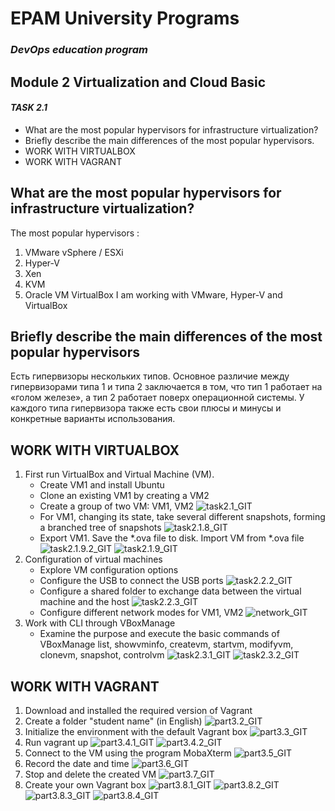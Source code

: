 # EPAM University Programs
### _DevOps education program_
## Module 2 Virtualization and Cloud Basic
#### _TASK 2.1_

- What are the most popular hypervisors for infrastructure virtualization?
- Briefly describe the main differences of the most popular hypervisors.
- WORK WITH VIRTUALBOX
- WORK WITH VAGRANT


## What are the most popular hypervisors for infrastructure virtualization?

The most popular hypervisors :
1. VMware vSphere / ESXi
2. Hyper-V
3. Xen
4. KVM
5. Oracle VM VirtualBox
I am working with VMware, Hyper-V and VirtualBox


## Briefly describe the main differences of the most popular hypervisors
Есть гипервизоры нескольких типов. Основное различие между гипервизорами типа 1 и типа 2 заключается в том, что тип 1 работает на «голом железе», а тип 2 работает поверх операционной системы. У каждого типа гипервизора также есть свои плюсы и минусы и конкретные варианты использования.

## WORK WITH VIRTUALBOX
1. First run VirtualBox and Virtual Machine (VM).
    -  Create VM1 and install Ubuntu
    -  Clone an existing VM1 by creating a VM2
    -   Create a group of two VM: VM1, VM2
    ![task2.1_GIT](https://github.com/AnnaMushchynina/DevOps_online_Kyiv_2022Q1Q2/blob/main/m2/task2.1/images/task2.1.PNG)
    -   For VM1, changing its state, take several different snapshots, forming a branched tree of snapshots
    ![task2.1.8_GIT](https://github.com/AnnaMushchynina/DevOps_online_Kyiv_2022Q1Q2/blob/main/m2/task2.1/images/task2.1.8.PNG)
    -   Export VM1. Save the *.ova file to disk. Import VM from *.ova file 
    ![task2.1.9.2_GIT](https://github.com/AnnaMushchynina/DevOps_online_Kyiv_2022Q1Q2/blob/main/m2/task2.1/images/task2.1.9.2.PNG)
    ![task2.1.9_GIT](https://github.com/AnnaMushchynina/DevOps_online_Kyiv_2022Q1Q2/blob/main/m2/task2.1/images/task2.1.9.PNG)
2. Configuration of virtual machines
    -  Explore VM configuration options
    -  Configure the USB to connect the USB ports
    ![task2.2.2_GIT](https://github.com/AnnaMushchynina/DevOps_online_Kyiv_2022Q1Q2/blob/main/m2/task2.1/images/task2.2.2.PNG)
    -   Configure a shared folder to exchange data between the virtual machine and 
the host
    ![task2.2.3_GIT](https://github.com/AnnaMushchynina/DevOps_online_Kyiv_2022Q1Q2/blob/main/m2/task2.1/images/task2.2.3.PNG)
    - Configure different network modes for VM1, VM2
    ![network_GIT](https://github.com/AnnaMushchynina/DevOps_online_Kyiv_2022Q1Q2/blob/main/m2/task2.1/images/task2.4.4.PNG)
3. Work with CLI through VBoxManage
    - Examine the purpose and execute the basic commands of VBoxManage list, 
showvminfo, createvm, startvm, modifyvm, clonevm, snapshot, controlvm
    ![task2.3.1_GIT](https://github.com/AnnaMushchynina/DevOps_online_Kyiv_2022Q1Q2/blob/main/m2/task2.1/images/task2.3.1.PNG)
    ![task2.3.2_GIT](https://github.com/AnnaMushchynina/DevOps_online_Kyiv_2022Q1Q2/blob/main/m2/task2.1/images/task2.3.2.PNG)
## WORK WITH VAGRANT
1. Download and installed the required version of Vagrant
2. Create a folder "student name" (in English)
    ![part3.2_GIT](https://github.com/AnnaMushchynina/DevOps_online_Kyiv_2022Q1Q2/blob/main/m2/task2.1/images/part3.2.PNG)
3. Initialize the environment with the default Vagrant box
    ![part3.3_GIT](https://github.com/AnnaMushchynina/DevOps_online_Kyiv_2022Q1Q2/blob/main/m2/task2.1/images/part3.3.PNG)
4. Run vagrant up
    ![part3.4.1_GIT](https://github.com/AnnaMushchynina/DevOps_online_Kyiv_2022Q1Q2/blob/main/m2/task2.1/images/part3.4.1.PNG)
    ![part3.4.2_GIT](https://github.com/AnnaMushchynina/DevOps_online_Kyiv_2022Q1Q2/blob/main/m2/task2.1/images/part3.4.2.PNG)
5. Connect to the VM using the program MobaXterm
    ![part3.5_GIT](https://github.com/AnnaMushchynina/DevOps_online_Kyiv_2022Q1Q2/blob/main/m2/task2.1/part3.5.PNG)
6. Record the date and time
    ![part3.6_GIT](https://github.com/AnnaMushchynina/DevOps_online_Kyiv_2022Q1Q2/blob/main/m2/task2.1/part3.6.PNG)
7. Stop and delete the created VM
    ![part3.7_GIT](https://github.com/AnnaMushchynina/DevOps_online_Kyiv_2022Q1Q2/blob/main/m2/task2.1/part3.7.PNG)
8.  Create your own Vagrant box
    ![part3.8.1_GIT](https://github.com/AnnaMushchynina/DevOps_online_Kyiv_2022Q1Q2/blob/main/m2/task2.1/part3.8.1.PNG)
    ![part3.8.2_GIT](https://github.com/AnnaMushchynina/DevOps_online_Kyiv_2022Q1Q2/blob/main/m2/task2.1/part3.8.2.PNG)
    ![part3.8.3_GIT](https://github.com/AnnaMushchynina/DevOps_online_Kyiv_2022Q1Q2/blob/main/m2/task2.1/part3.8.3.PNG)
    ![part3.8.4_GIT](https://github.com/AnnaMushchynina/DevOps_online_Kyiv_2022Q1Q2/blob/main/m2/task2.1/part3.8.4.PNG)




